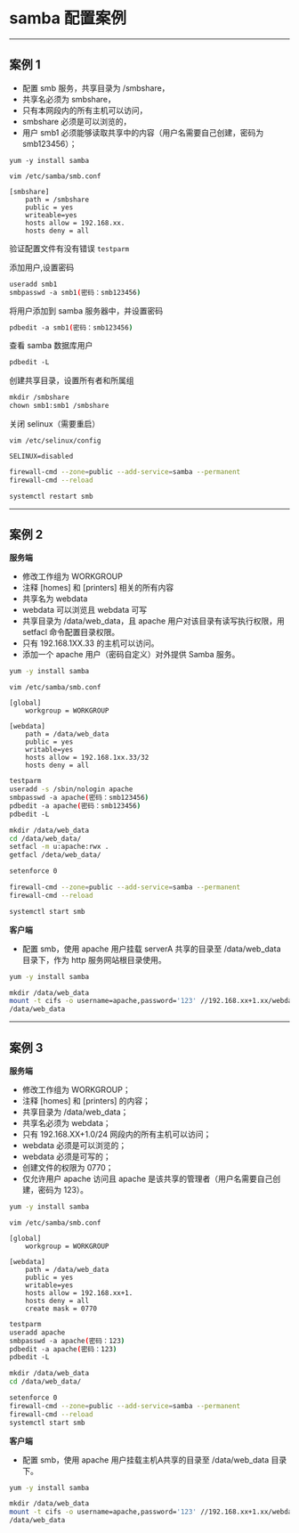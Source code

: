 # samba 配置案例

---

## 案例 1
- 配置 smb 服务，共享目录为 /smbshare，
- 共享名必须为 smbshare，
- 只有本网段内的所有主机可以访问，
- smbshare 必须是可以浏览的，
- 用户 smb1 必须能够读取共享中的内容（用户名需要自己创建，密码为 smb123456）；

```
yum -y install samba
```

```vim
vim /etc/samba/smb.conf

[smbshare]
	path = /smbshare
	public = yes
	writeable=yes
	hosts allow = 192.168.xx.
	hosts deny = all
```

验证配置文件有没有错误 `testparm`

添加用户,设置密码
```bash
useradd smb1
smbpasswd ‐a smb1(密码：smb123456)
```

将用户添加到 samba 服务器中，并设置密码
```bash
pdbedit ‐a smb1(密码：smb123456)
```

查看 samba 数据库用户
```bash
pdbedit ‐L
```

创建共享目录，设置所有者和所属组
```bash
mkdir /smbshare
chown smb1:smb1 /smbshare
```

关闭 selinux（需要重启）
```vim
vim /etc/selinux/config

SELINUX=disabled
```
```bash
firewall-cmd --zone=public --add-service=samba --permanent
firewall-cmd --reload

systemctl restart smb
```

---

## 案例 2
**服务端**
- 修改工作组为 WORKGROUP
- 注释 [homes] 和 [printers] 相关的所有内容
- 共享名为 webdata
- webdata 可以浏览且 webdata 可写
- 共享目录为 /data/web_data，且 apache 用户对该目录有读写执行权限，用 setfacl 命令配置目录权限。
- 只有 192.168.1XX.33 的主机可以访问。
- 添加一个 apache 用户（密码自定义）对外提供 Samba 服务。

```bash
yum -y install samba
```
```vim
vim /etc/samba/smb.conf

[global]
	workgroup = WORKGROUP

[webdata]
	path = /data/web_data
	public = yes
	writable=yes
	hosts allow = 192.168.1xx.33/32
	hosts deny = all
```

```bash
testparm
useradd -s /sbin/nologin apache
smbpasswd ‐a apache(密码：smb123456)
pdbedit ‐a apache(密码：smb123456)
pdbedit ‐L

mkdir /data/web_data
cd /data/web_data/
setfacl -m u:apache:rwx .
getfacl /deta/web_data/
```

```bash
setenforce 0

firewall-cmd --zone=public --add-service=samba --permanent
firewall-cmd --reload

systemctl start smb
```


**客户端**
- 配置 smb，使用 apache 用户挂载 serverA 共享的目录至 /data/web_data 目录下，作为 http 服务网站根目录使用。

```bash
yum -y install samba

mkdir /data/web_data
mount -t cifs -o username=apache,password='123' //192.168.xx+1.xx/webdata
/data/web_data
```

---

## 案例 3

**服务端**
- 修改工作组为 WORKGROUP；
- 注释 [homes] 和 [printers] 的内容；
- 共享目录为 /data/web_data；
- 共享名必须为 webdata；
- 只有 192.168.XX+1.0/24 网段内的所有主机可以访问；
- webdata 必须是可以浏览的；
- webdata 必须是可写的；
- 创建文件的权限为 0770；
- 仅允许用户 apache 访问且 apache 是该共享的管理者（用户名需要自己创建，密码为 123）。

```bash
yum -y install samba
```
```vim
vim /etc/samba/smb.conf

[global]
	workgroup = WORKGROUP

[webdata]
	path = /data/web_data
	public = yes
	writable=yes
	hosts allow = 192.168.xx+1.
	hosts deny = all
	create mask = 0770
```

```bash
testparm
useradd apache
smbpasswd ‐a apache(密码：123)
pdbedit ‐a apache(密码：123)
pdbedit ‐L

mkdir /data/web_data
cd /data/web_data/

```

```bash
setenforce 0
firewall-cmd --zone=public --add-service=samba --permanent
firewall-cmd --reload
systemctl start smb
```

**客户端**
- 配置 smb，使用 apache 用户挂载主机A共享的目录至 /data/web_data 目录下。

```bash
yum -y install samba

mkdir /data/web_data
mount -t cifs -o username=apache,password='123' //192.168.xx+1.xx/webdata
/data/web_data
```